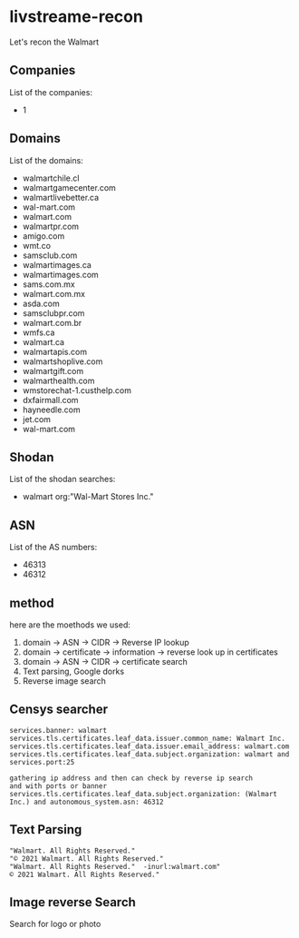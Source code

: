 # livstreame-recon
Let's recon the Walmart

## Companies
List of the companies:
- 1

## Domains
List of the domains:
- walmartchile.cl
- walmartgamecenter.com
- walmartlivebetter.ca
- wal-mart.com
- walmart.com
- walmartpr.com
- amigo.com
- wmt.co
- samsclub.com
- walmartimages.ca
- walmartimages.com
- sams.com.mx
- walmart.com.mx
- asda.com
- samsclubpr.com
- walmart.com.br
- wmfs.ca
- walmart.ca
- walmartapis.com
- walmartshoplive.com
- walmartgift.com
- walmarthealth.com
- wmstorechat-1.custhelp.com
- dxfairmall.com
- hayneedle.com
- jet.com
- wal-mart.com

## Shodan
List of the shodan searches:
- walmart org:"Wal-Mart Stores Inc."

## ASN
List of the AS numbers:
- 46313
- 46312


## method

here are the moethods we used:

1. domain -> ASN -> CIDR -> Reverse IP lookup
2. domain -> certificate -> information -> reverse look up in certificates
3. domain -> ASN -> CIDR -> certificate search
4. Text parsing, Google dorks
5. Reverse image search 

## Censys searcher

```
services.banner: walmart
services.tls.certificates.leaf_data.issuer.common_name: Walmart Inc.
services.tls.certificates.leaf_data.issuer.email_address: walmart.com
services.tls.certificates.leaf_data.subject.organization: walmart and services.port:25

gathering ip address and then can check by reverse ip search
and with ports or banner
services.tls.certificates.leaf_data.subject.organization: (Walmart Inc.) and autonomous_system.asn: 46312
```

## Text Parsing
```
"Walmart. All Rights Reserved."
"© 2021 Walmart. All Rights Reserved."
"Walmart. All Rights Reserved."  -inurl:walmart.com"
© 2021 Walmart. All Rights Reserved."
```

## Image reverse Search
Search for logo or photo
